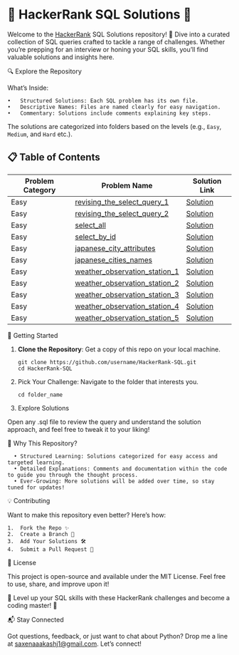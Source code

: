 # 🌟 HackerRank SQL Solutions 🌟

Welcome to the [HackerRank](https://www.hackerrank.com/) SQL Solutions repository! 🚀 Dive into a curated collection of SQL queries crafted to tackle a range of challenges. Whether you’re prepping for an interview or honing your SQL skills, you’ll find valuable solutions and insights here.

🔍 Explore the Repository

What’s Inside:

    •	Structured Solutions: Each SQL problem has its own file.
    •	Descriptive Names: Files are named clearly for easy navigation.
    •	Commentary: Solutions include comments explaining key steps.

The solutions are categorized into folders based on the levels (e.g., `Easy`, `Medium`, and `Hard` etc.).

## 📋 Table of Contents

| Problem Category | Problem Name                                                                                                 | Solution Link                                                                                                   |
| ---------------- | ------------------------------------------------------------------------------------------------------------ | --------------------------------------------------------------------------------------------------------------- |
| Easy             | [revising_the_select_query_1](https://www.hackerrank.com/challenges/revising-the-select-query/problem)       | [Solution](https://github.com/saxenaaakashj1/HackerRank-SQL/blob/master/revising_the_select_query_1.sql)        |
| Easy             | [revising_the_select_query_2](https://www.hackerrank.com/challenges/revising-the-select-query-2/problem)     | [Solution](https://github.com/saxenaaakashj1/HackerRank-SQL/blob/master/revising_the_select_query_2.sql)        |
| Easy             | [select_all](https://www.hackerrank.com/challenges/select-all-sql/problem)                                   | [Solution](https://github.com/saxenaaakashj1/HackerRank-SQL/blob/master/select_all.sql)                         |
| Easy             | [select_by_id](https://www.hackerrank.com/challenges/select-by-id/problem)                                   | [Solution](https://github.com/saxenaaakashj1/HackerRank-SQL/blob/master/Easy/select_by_id.sql)                  |
| Easy             | [japanese_city_attributes](https://www.hackerrank.com/challenges/japanese-cities-attributes/problem)         | [Solution](https://github.com/saxenaaakashj1/HackerRank-SQL/blob/master/Easy/japanese_city_attributes.sql)      |
| Easy             | [japanese_cities_names](https://www.hackerrank.com/challenges/japanese-cities-name/problem)                  | [Solution](https://github.com/saxenaaakashj1/HackerRank-SQL/blob/master/Easy/japanese_cities_names.sql)         |
| Easy             | [weather_observation_station_1](https://www.hackerrank.com/challenges/weather-observation-station-1/problem) | [Solution](https://github.com/saxenaaakashj1/HackerRank-SQL/blob/master/Easy/weather_observation_station_1.sql) |
| Easy             | [weather_observation_station_2](https://www.hackerrank.com/challenges/weather-observation-station-2/problem) | [Solution](https://github.com/saxenaaakashj1/HackerRank-SQL/blob/master/Easy/weather_observation_station_2.sql) |
| Easy             | [weather_observation_station_3](https://www.hackerrank.com/challenges/weather-observation-station-3/problem) | [Solution](https://github.com/saxenaaakashj1/HackerRank-SQL/blob/master/Easy/weather_observation_station_3.sql) |
| Easy             | [weather_observation_station_4](https://www.hackerrank.com/challenges/weather-observation-station-4/problem) | [Solution](https://github.com/saxenaaakashj1/HackerRank-SQL/blob/master/Easy/weather_observation_station_4.sql) |
| Easy             | [weather_observation_station_5](https://www.hackerrank.com/challenges/weather-observation-station-5/problem) | [Solution](https://github.com/saxenaaakashj1/HackerRank-SQL/blob/master/Easy/weather_observation_station_5.sql) |

🚀 Getting Started

1. **Clone the Repository**: Get a copy of this repo on your local machine.

   ```
   git clone https://github.com/username/HackerRank-SQL.git
   cd HackerRank-SQL
   ```

2. Pick Your Challenge: Navigate to the folder that interests you.

   ```
   cd folder_name
   ```

3. Explore Solutions

Open any .sql file to review the query and understand the solution approach, and feel free to tweak it to your liking!

🎯 Why This Repository?

      • Structured Learning: Solutions categorized for easy access and targeted learning.
      • Detailed Explanations: Comments and documentation within the code to guide you through the thought process.
      • Ever-Growing: More solutions will be added over time, so stay tuned for updates!

💡 Contributing

Want to make this repository even better? Here’s how:

    1.	Fork the Repo ✨
    2.	Create a Branch 🌿
    3.	Add Your Solutions 🛠️
    4.	Submit a Pull Request 💌

📜 License

This project is open-source and available under the MIT License. Feel free to use, share, and improve upon it!

🚀 Level up your SQL skills with these HackerRank challenges and become a coding master! 🚀

📬 Stay Connected

Got questions, feedback, or just want to chat about Python? Drop me a line at saxenaaakashj1@gmail.com. Let’s connect!

